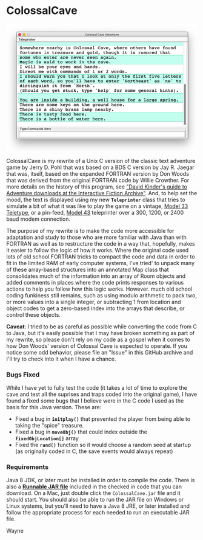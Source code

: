 # ColossalCave

<p align="center"><img src="https://github.com/wholder/ColossalCave/blob/master/images/ColossalCave%20Screenshot.png"></p>

ColossalCave is my rewrite of a Unix C version of the classic text adventure game by Jerry D. Pohl that was based on a BDS C version by Jay R. Jaegar that was, itself, based on the expanded FORTRAN version by Don Woods that was derived from the original FORTRAN code by Willie Crowther.  For more details on the history of this program, see ["David Kinder's guide to Adventure downloads at the Interactive Fiction Archive"](http://rickadams.org/adventure/e_downloads.html).  And, to help set the mood, the text is displayed using my new **`Teleprinter`** class that tries to simulate a bit of what it was like to play the game on a vintage, [Model 33 Teletype](https://en.wikipedia.org/wiki/Teletype_Model_33), or a pin-feed, [Model 43](https://www.atariarchives.org/bcc3/showpage.php?page=287) teleprinter over a 300, 1200, or 2400 baud modem connection.

The purpose of my rewrite is to make the code more accessible for adaptation and study to those who are more familiar with Java than with FORTRAN as well as to restructure the code in a way that, hopefully, makes it easier to follow the logic of how it works.  Where the original code used lots of old school FORTRAN tricks to compact the code and data in order to fit in the limited RAM of early computer systems, I've tried' to unpack many of these array-based structures into an annotated Map class that consolidates much of the information into an array of Room objects and added comments in places where the code prints responses to various actions to help you follow how this logic works.  However. much old school coding funkiness still remains, such as using modulo arithmetic to pack two, or more values into a single integer, or subtracting 1 from location and object codes to get a zero-based index into the arrays that describe, or control these objects.

**Caveat**: I tried to be as careful as possible while converting the code from C to Java, but it's easily possible that I may have broken something as part of my rewrite, so please don't rely on my code as a gospel when it comes to how Don Woods' version of Colossal Cave is expected to operate.  If you notice some odd behavior, please file an "Issue" in this GitHub archive and I'll try to check into it when I have a chance.

### Bugs Fixed

While I have yet to fully test the code (it takes a lot of time to explore the cave and test all the suprises and traps coded into the original game), I have found a fixed some bugs that I believe were in the C code I used as the basis for this Java version.  These are:

 - Fixed a bug in **`initplay()`** that prevented the player from being able to taking the "spice" treasure.
 - Fixed a bug in **`moveObj()`** that could index outside the **`fixedObjLocation[]`** array
 - Fixed the **`rand()`** function so it would choose a random seed at startup (as originally coded in C, the save events would always repeat)

### Requirements
Java 8 JDK, or later must be installed in order to compile the code.  There is also a [**Runnable JAR file**](https://github.com/wholder/ColossalCave/tree/master/out/artifacts/ColossalCave_jar) included in the checked in code that you can download.   On a Mac, just double click the `ColossalCave.jar` file and it should start.  You should also be able to run the JAR file on Windows or Linux systems, but you'll need to have a Java 8 JRE, or later installed and follow the appropriate process for each needed to run an executable JAR file.

Wayne
